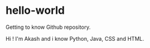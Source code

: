 # hello-world
Getting to know Github repository.

Hi !
I'm Akash and i know Python, Java, CSS and HTML.
